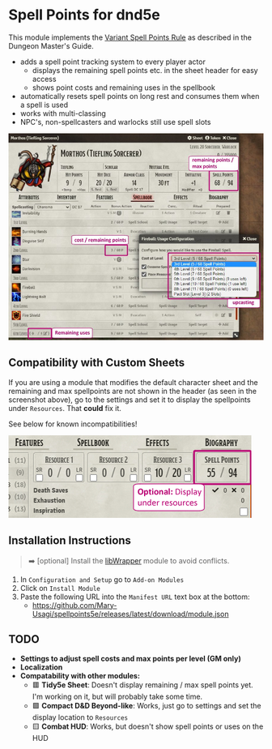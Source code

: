 # Spell Points for dnd5e

This module implements the [Variant Spell Points Rule](https://www.dndbeyond.com/sources/dmg/dungeon-masters-workshop#VariantSpellPoints) as described in the Dungeon Master's Guide. 

* adds a spell point tracking system to every player actor
  * displays the remaining spell points etc. in the sheet header for easy access
  * shows point costs and remaining uses in the spellbook
* automatically resets spell points on long rest and consumes them when a spell is used
* works with multi-classing
* NPC's, non-spellcasters and warlocks still use spell slots


![Screenshot](images/screenshot.jpg)

## Compatibility with Custom Sheets

If you are using a module that modifies the default character sheet and the remaining and max spellpoints are not shown in the header (as seen in the screenshot above), go to the settings and set it to display the spellpoints under `Resources`. That **could** fix it. 

See below for known incompatibilities!

![Resources](images/resources.jpg)


## Installation Instructions

> :arrow_right: [optional] Install the [libWrapper](https://foundryvtt.com/packages/lib-wrapper) module to avoid conflicts.

1. In `Configuration and Setup` go to `Add-on Modules` 
2. Click on `Install Module`
3. Paste the following URL into the `Manifest URL` text box at the bottom: 
   - https://github.com/Mary-Usagi/spellpoints5e/releases/latest/download/module.json


## TODO
- **Settings to adjust spell costs and max points per level (GM only)**
- **Localization**
- **Compatability with other modules:**
  - :red_square: **Tidy5e Sheet**: Doesn't display remaining / max spell points yet. I'm working on it, but will probably take some time. 
  - :green_square: **Compact D&D Beyond-like**: Works, just go to settings and set the display location to `Resources`
  - :yellow_square: **Combat HUD**: Works, but doesn't show spell points or uses on the HUD
